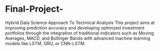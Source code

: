 # Final-Project-
Hybrid Data Science Approach To Technical Analysis
This project aims at improving prediction accuracy and developing optimized investment portfolios through the integration of traditional indicators such as Moving Averages, MACD, and Bollinger Bands with advanced machine learning models like LSTM, GRU, or CNN-LSTM.

